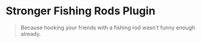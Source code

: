 # Stronger Fishing Rods Plugin

> Because hooking your friends with a fishing rod wasn't funny enough already.
